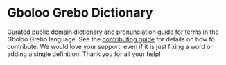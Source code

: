 
# Gboloo Grebo Dictionary

Curated public domain dictionary and pronunciation guide for terms in the Gboloo Grebo language. See the [contributing guide](https://github.com/drumworkteam/term/blob/make/.github/contributing.md) for details on how to contribute. We would love your support, even if it is just fixing a word or adding a single definition. Thank you for all your help!